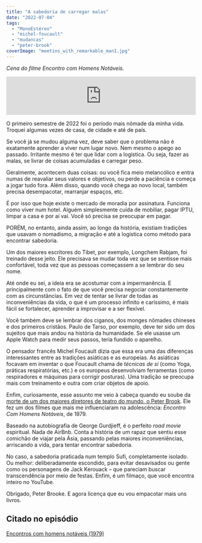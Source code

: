 ```yaml
---
title: "A sabedoria de carregar malas"
date: "2022-07-04"
tags: 
  - "MonoEstéreo"
  - "michel-foucault"
  - "mudancas"
  - "peter-brook"
coverImage: "meetins_with_remarkable_man1.jpg"
---
```


_Cena do filme Encontro com Homens Notáveis._

<iframe src="https://anchor.fm/monoestereo/embed/episodes/A-sabedoria-de-carregar-malas-e1kq41a" height="102px" width="100%" frameborder="0" scrolling="no"></iframe>

O primeiro semestre de 2022 foi o período mais nômade da minha vida. Troquei algumas vezes de casa, de cidade e até de país.

Se você já se mudou alguma vez, deve saber que o problema não é exatamente aprender a viver num lugar novo. Nem mesmo o apego ao passado. Irritante mesmo é ter que lidar com a logística. Ou seja, fazer as malas, se livrar de coisas acumuladas e carregar peso.

Geralmente, acontecem duas coisas: ou você fica meio melancólico e entra numas de reavaliar seus valores e objetivos, ou perde a paciência e começa a jogar tudo fora. Além disso, quando você chega ao novo local, também precisa desempacotar, rearranjar espaços, etc.

É por isso que hoje existe o mercado de moradia por assinatura. Funciona como viver num hotel. Alguém simplesmente cuida de mobiliar, pagar IPTU, limpar a casa e por aí vai. Você só precisa se preocupar em pagar.

PORÉM, no entanto, ainda assim, ao longo da história, existiam tradições que usavam o nomadismo, a migração e até a logística como método para encontrar sabedoria.

Um dos maiores escritores do Tibet, por exemplo, Longchem Rabjam, foi treinado desse jeito. Ele precisava se mudar toda vez que se sentisse mais confortável, toda vez que as pessoas começassem a se lembrar do seu nome.

Até onde eu sei, a ideia era se acostumar com a impermanência. E principalmente com o fato de que você precisa negociar constantemente com as circunstâncias. Em vez de tentar se livrar de todas as inconveniências da vida, o que é um processo infinito e caríssimo, é mais fácil se fortalecer, aprender a improvisar e a ser flexível.

Você também deve se lembrar dos ciganos, dos monges nômades chineses e dos primeiros cristãos. Paulo de Tarso, por exemplo, deve ter sido um dos sujeitos que mais andou na história da humanidade. Se ele usasse um Apple Watch para medir seus passos, teria fundido o aparelho.

O pensador francês Michel Foucault dizia que essa era uma das diferenças interessantes entre as tradições asiáticas e as europeias. As asiáticas focavam em inventar o que Foucault chama de _técnicas de si_ (como Yoga, práticas respiratórias, etc.) e os europeus desenvolviam ferramentas (como respiradores e máquinas para corrigir posturas). Uma tradição se preocupa mais com treinamento e outra com criar objetos de apoio.

Enfim, curiosamente, esse assunto me veio à cabeça quando eu soube da [morte de um dos maiores diretores de teatro do mundo, o Peter Brook](https://g1.globo.com/pop-arte/noticia/2022/07/04/peter-brook-lenda-do-teatro-britanico-morre-aos-97-anos.ghtml). Ele fez um dos filmes que mais me influenciaram na adolescência: _Encontro Com Homens Notáveis_, de 1979.

Baseado na autobiografia de George Gurdjieff, é o perfeito _road movie_ espiritual. Nada de AirBnb. Conta a história de um rapaz que sentiu esse comichão de viajar pela Ásia, passando pelas maiores inconveniências, arriscando a vida, para tentar encontrar sabedoria.

No caso, a sabedoria praticada num templo Sufi, completamente isolado. Ou melhor: deliberadamente escondido, para evitar desavisados ou gente como os personagens de Jack Kerouack – que pareciam buscar transcendência por meio de festas. Enfim, é um filmaço, que você encontra inteiro no YouTube.

Obrigado, Peter Brooke. E agora licença que eu vou empacotar mais uns livros.

## Citado no episódio

[Encontros com homens notáveis (1979)](https://www.youtube.com/watch?v=_DwXRuIoMGI)
